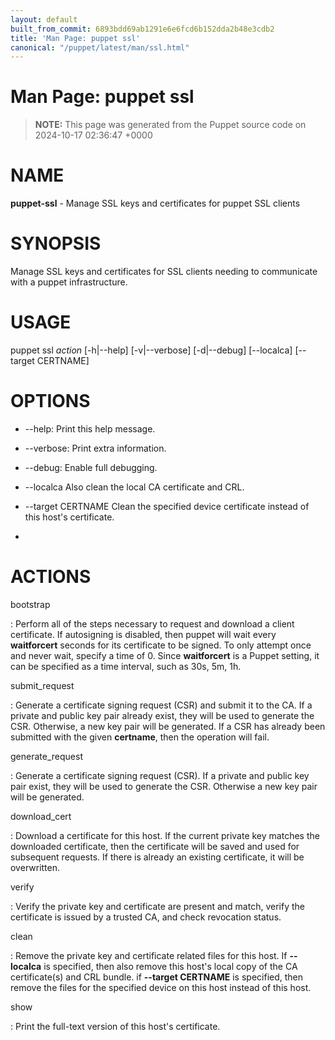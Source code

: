 ```yaml
---
layout: default
built_from_commit: 6893bdd69ab1291e6e6fcd6b152dda2b48e3cdb2
title: 'Man Page: puppet ssl'
canonical: "/puppet/latest/man/ssl.html"
---
```


# Man Page: puppet ssl

> **NOTE:** This page was generated from the Puppet source code on 2024-10-17 02:36:47 +0000

NAME
====

**puppet-ssl** - Manage SSL keys and certificates for puppet SSL clients

SYNOPSIS
========

Manage SSL keys and certificates for SSL clients needing to communicate
with a puppet infrastructure.

USAGE
=====

puppet ssl *action* \[-h\|\--help\] \[-v\|\--verbose\] \[-d\|\--debug\]
\[\--localca\] \[\--target CERTNAME\]

OPTIONS
=======

-   \--help: Print this help message.

-   \--verbose: Print extra information.

-   \--debug: Enable full debugging.

-   \--localca Also clean the local CA certificate and CRL.

-   \--target CERTNAME Clean the specified device certificate instead of
    this host\'s certificate.

-   

ACTIONS
=======

bootstrap

:   Perform all of the steps necessary to request and download a client
    certificate. If autosigning is disabled, then puppet will wait every
    **waitforcert** seconds for its certificate to be signed. To only
    attempt once and never wait, specify a time of 0. Since
    **waitforcert** is a Puppet setting, it can be specified as a time
    interval, such as 30s, 5m, 1h.

submit\_request

:   Generate a certificate signing request (CSR) and submit it to the
    CA. If a private and public key pair already exist, they will be
    used to generate the CSR. Otherwise, a new key pair will be
    generated. If a CSR has already been submitted with the given
    **certname**, then the operation will fail.

generate\_request

:   Generate a certificate signing request (CSR). If a private and
    public key pair exist, they will be used to generate the CSR.
    Otherwise a new key pair will be generated.

download\_cert

:   Download a certificate for this host. If the current private key
    matches the downloaded certificate, then the certificate will be
    saved and used for subsequent requests. If there is already an
    existing certificate, it will be overwritten.

verify

:   Verify the private key and certificate are present and match, verify
    the certificate is issued by a trusted CA, and check revocation
    status.

clean

:   Remove the private key and certificate related files for this host.
    If **\--localca** is specified, then also remove this host\'s local
    copy of the CA certificate(s) and CRL bundle. if **\--target
    CERTNAME** is specified, then remove the files for the specified
    device on this host instead of this host.

show

:   Print the full-text version of this host\'s certificate.
